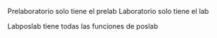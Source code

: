 Prelaboratorio solo tiene el prelab
Laboratorio solo tiene el lab

Labposlab tiene todas las funciones de poslab
